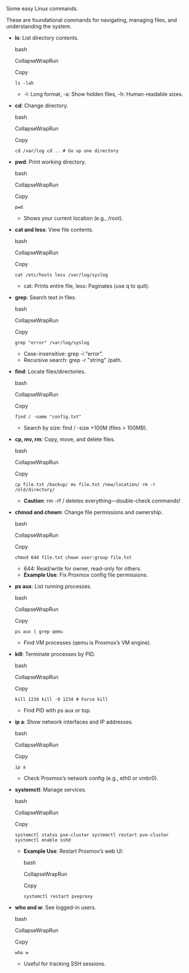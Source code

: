 Some easy Linux commands.

These are foundational commands for navigating, managing files, and understanding the system.

- **ls**: List directory contents.
    
    bash
    
    CollapseWrapRun
    
    Copy
    
    `ls -lah`
    
    - -l: Long format, -a: Show hidden files, -h: Human-readable sizes.
- **cd**: Change directory.
    
    bash
    
    CollapseWrapRun
    
    Copy
    
    `cd /var/log cd .. # Go up one directory`
    
- **pwd**: Print working directory.
    
    bash
    
    CollapseWrapRun
    
    Copy
    
    `pwd`
    
    - Shows your current location (e.g., /root).
- **cat and less**: View file contents.
    
    bash
    
    CollapseWrapRun
    
    Copy
    
    `cat /etc/hosts less /var/log/syslog`
    
    - cat: Prints entire file, less: Paginates (use q to quit).
- **grep**: Search text in files.
    
    bash
    
    CollapseWrapRun
    
    Copy
    
    `grep "error" /var/log/syslog`
    
    - Case-insensitive: grep -i "error".
    - Recursive search: grep -r "string" /path.
- **find**: Locate files/directories.
    
    bash
    
    CollapseWrapRun
    
    Copy
    
    `find / -name "config.txt"`
    
    - Search by size: find / -size +100M (files > 100MB).
- **cp, mv, rm**: Copy, move, and delete files.
    
    bash
    
    CollapseWrapRun
    
    Copy
    
    `cp file.txt /backup/ mv file.txt /new/location/ rm -r /old/directory/`
    
    - **Caution**: rm -rf / deletes everything—double-check commands!
- **chmod and chown**: Change file permissions and ownership.
    
    bash
    
    CollapseWrapRun
    
    Copy
    
    `chmod 644 file.txt chown user:group file.txt`
    
    - 644: Read/write for owner, read-only for others.
    - **Example Use**: Fix Proxmox config file permissions.
- **ps aux**: List running processes.
    
    bash
    
    CollapseWrapRun
    
    Copy
    
    `ps aux | grep qemu`
    
    - Find VM processes (qemu is Proxmox’s VM engine).
- **kill**: Terminate processes by PID.
    
    bash
    
    CollapseWrapRun
    
    Copy
    
    `kill 1234 kill -9 1234 # Force kill`
    
    - Find PID with ps aux or top.
- **ip a**: Show network interfaces and IP addresses.
    
    bash
    
    CollapseWrapRun
    
    Copy
    
    `ip a`
    
    - Check Proxmox’s network config (e.g., eth0 or vmbr0).
- **systemctl**: Manage services.
    
    bash
    
    CollapseWrapRun
    
    Copy
    
    `systemctl status pve-cluster systemctl restart pve-cluster systemctl enable sshd`
    
    - **Example Use**: Restart Proxmox’s web UI:
        
        bash
        
        CollapseWrapRun
        
        Copy
        
        `systemctl restart pveproxy`
        
- **who and w**: See logged-in users.
    
    bash
    
    CollapseWrapRun
    
    Copy
    
    `who w`
    
    - Useful for tracking SSH sessions.
